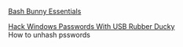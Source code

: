 
[Bash Bunny Essentials](http://wiki.bashbunny.com/#!index.md)

[Hack Windows Passwords With USB Rubber Ducky](https://www.youtube.com/watch?v=IS3S3Dkptvc)   
How to unhash psswords
